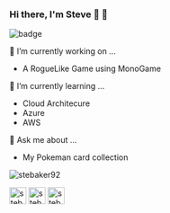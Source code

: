 ### Hi there, I'm Steve 👋 :banana:

![badge](https://img.shields.io/github/followers/stebaker92?style=social)

🔭 I’m currently working on ...
- A RogueLike Game using MonoGame

🌱 I’m currently learning ...
- Cloud Architecure
- Azure
- AWS

💬 Ask me about ...
- My Pokeman card collection

<!--
**stebaker92/stebaker92** is a ✨ _special_ ✨ repository because its `README.md` (this file) appears on your GitHub profile.

Here are some ideas to get you started:

- 🔭 I’m currently working on ...
- 🌱 I’m currently learning ...
- 👯 I’m looking to collaborate on ...
- 🤔 I’m looking for help with ...
- 💬 Ask me about ...
- 📫 How to reach me: ...
- 😄 Pronouns: ...
- ⚡ Fun fact: ...
-->

<p><img align="center" src="https://github-readme-stats.vercel.app/api/top-langs/?username=stebaker92&layout=compact&hide=html" alt="stebaker92" /></p>

<p align="left">
<a href="https://stebaker.net" target="blank"><img align="center" src="https://cdn.jsdelivr.net/npm/simple-icons@3.0.1/icons/gatsby.svg" alt="stebaker92" height="30" width="30" /></a>
<a href="https://dev.to/stebaker92" target="blank"><img align="center" src="https://cdn.jsdelivr.net/npm/simple-icons@3.0.1/icons/dev-dot-to.svg" alt="stebaker92" height="30" width="30" /></a>
<a href="https://linkedin.com/in/ste-baker-dev" target="blank"><img align="center" src="https://cdn.jsdelivr.net/npm/simple-icons@3.0.1/icons/linkedin.svg" alt="stebaker92" height="30" width="30" /></a>

</p>
